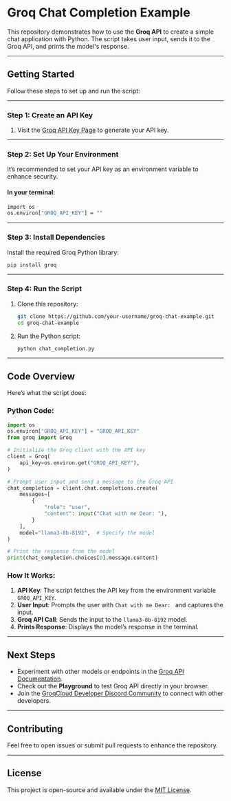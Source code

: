 # Groq Chat Completion Example

This repository demonstrates how to use the **Groq API** to create a simple chat application with Python. The script takes user input, sends it to the Groq API, and prints the model's response.

---

## **Getting Started**

Follow these steps to set up and run the script:

---

### **Step 1: Create an API Key**
1. Visit the [Groq API Key Page](#) to generate your API key.

---

### **Step 2: Set Up Your Environment**
It’s recommended to set your API key as an environment variable to enhance security.

#### **In your terminal:**
```bash
import os
os.environ["GROQ_API_KEY"] = ""
```

---

### **Step 3: Install Dependencies**
Install the required Groq Python library:
```bash
pip install groq
```

---

### **Step 4: Run the Script**

1. Clone this repository:
   ```bash
   git clone https://github.com/your-username/groq-chat-example.git
   cd groq-chat-example
   ```
2. Run the Python script:
   ```bash
   python chat_completion.py
   ```

---

## **Code Overview**
Here’s what the script does:

### **Python Code:**
```python
import os
os.environ["GROQ_API_KEY"] = "GROQ_API_KEY"
from groq import Groq

# Initialize the Groq client with the API key
client = Groq(
    api_key=os.environ.get("GROQ_API_KEY"),
)

# Prompt user input and send a message to the Groq API
chat_completion = client.chat.completions.create(
    messages=[
        {
            "role": "user",
            "content": input("Chat with me Dear: "),
        }
    ],
    model="llama3-8b-8192",  # Specify the model
)

# Print the response from the model
print(chat_completion.choices[0].message.content)
```

### **How It Works:**
1. **API Key**: The script fetches the API key from the environment variable `GROQ_API_KEY`.
2. **User Input**: Prompts the user with `Chat with me Dear: ` and captures the input.
3. **Groq API Call**: Sends the input to the `llama3-8b-8192` model.
4. **Prints Response**: Displays the model’s response in the terminal.

---

## **Next Steps**
- Experiment with other models or endpoints in the [Groq API Documentation](#).
- Check out the **Playground** to test Groq API directly in your browser.
- Join the [GroqCloud Developer Discord Community](#) to connect with other developers.

---

## **Contributing**
Feel free to open issues or submit pull requests to enhance the repository.

---

## **License**
This project is open-source and available under the [MIT License](LICENSE).
